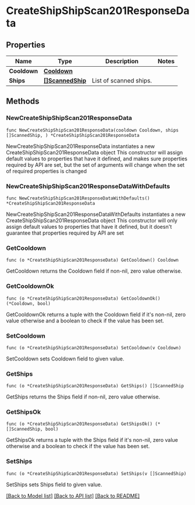 # CreateShipShipScan201ResponseData

## Properties

Name | Type | Description | Notes
------------ | ------------- | ------------- | -------------
**Cooldown** | [**Cooldown**](Cooldown.md) |  | 
**Ships** | [**[]ScannedShip**](ScannedShip.md) | List of scanned ships. | 

## Methods

### NewCreateShipShipScan201ResponseData

`func NewCreateShipShipScan201ResponseData(cooldown Cooldown, ships []ScannedShip, ) *CreateShipShipScan201ResponseData`

NewCreateShipShipScan201ResponseData instantiates a new CreateShipShipScan201ResponseData object
This constructor will assign default values to properties that have it defined,
and makes sure properties required by API are set, but the set of arguments
will change when the set of required properties is changed

### NewCreateShipShipScan201ResponseDataWithDefaults

`func NewCreateShipShipScan201ResponseDataWithDefaults() *CreateShipShipScan201ResponseData`

NewCreateShipShipScan201ResponseDataWithDefaults instantiates a new CreateShipShipScan201ResponseData object
This constructor will only assign default values to properties that have it defined,
but it doesn't guarantee that properties required by API are set

### GetCooldown

`func (o *CreateShipShipScan201ResponseData) GetCooldown() Cooldown`

GetCooldown returns the Cooldown field if non-nil, zero value otherwise.

### GetCooldownOk

`func (o *CreateShipShipScan201ResponseData) GetCooldownOk() (*Cooldown, bool)`

GetCooldownOk returns a tuple with the Cooldown field if it's non-nil, zero value otherwise
and a boolean to check if the value has been set.

### SetCooldown

`func (o *CreateShipShipScan201ResponseData) SetCooldown(v Cooldown)`

SetCooldown sets Cooldown field to given value.


### GetShips

`func (o *CreateShipShipScan201ResponseData) GetShips() []ScannedShip`

GetShips returns the Ships field if non-nil, zero value otherwise.

### GetShipsOk

`func (o *CreateShipShipScan201ResponseData) GetShipsOk() (*[]ScannedShip, bool)`

GetShipsOk returns a tuple with the Ships field if it's non-nil, zero value otherwise
and a boolean to check if the value has been set.

### SetShips

`func (o *CreateShipShipScan201ResponseData) SetShips(v []ScannedShip)`

SetShips sets Ships field to given value.



[[Back to Model list]](../README.md#documentation-for-models) [[Back to API list]](../README.md#documentation-for-api-endpoints) [[Back to README]](../README.md)


